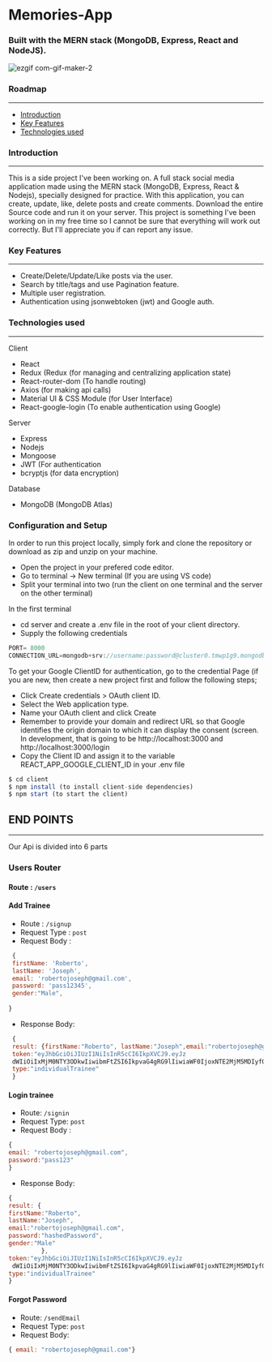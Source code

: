 # Memories-App

### Built with the MERN stack (MongoDB, Express, React and NodeJS).
![ezgif com-gif-maker-2](https://user-images.githubusercontent.com/67745591/185786916-a0960afa-7911-4aee-a854-75bb2cbe86be.gif)


### Roadmap
---
*  [Introduction](https://github.com/RobertoJoseph/Memories-App#introduction "Named link title")
*  [Key Features](https://github.com/RobertoJoseph/Memories-App#key-features "Named link title")
*  [Technologies used](https://github.com/RobertoJoseph/Memories-APp#technologies-used "Named link title")


### Introduction
---
This is a side project I've been working on. A full stack social media  application made using the MERN stack (MongoDB, Express, React & Nodejs), specially designed for practice. With this application, you can create, update, like, delete posts and create comments. Download the entire Source code and run it on your server. This project is something I've been working on in my free time so I cannot be sure that everything will work out correctly. But I'll appreciate you if can report any issue.

### Key Features
---
* Create/Delete/Update/Like posts via the user.
* Search by title/tags and use Pagination feature.
* Multiple user registration.
* Authentication using jsonwebtoken (jwt) and Google auth.

### Technologies used
---
 Client
 * React
 * Redux (Redux (for managing and centralizing application state)
 * React-router-dom (To handle routing)
 * Axios (for making api calls)
 * Material UI & CSS Module (for User Interface)
 * React-google-login (To enable authentication using Google)

 Server
  * Express
  * Nodejs
  * Mongoose
  * JWT (For authentication
  * bcryptjs (for data encryption)

 Database
  * MongoDB (MongoDB Atlas)

### Configuration and Setup

In order to run this project locally, simply fork and clone the repository or download as zip and unzip on your machine.
 * Open the project in your prefered code editor.
 * Go to terminal -> New terminal (If you are using VS code)
 * Split your terminal into two (run the client on one terminal and the server on the other terminal) 

In the first terminal
 * cd server and create a .env file in the root of your client directory.
 * Supply the following credentials

```javascript
PORT= 8000
CONNECTION_URL=mongodb+srv://username:password@cluster0.tmwp1g9.mongodb.net/?retryWrites=true&w=majority
```

To get your Google ClientID for authentication, go to the credential Page (if you are new, then create a new project first and follow the following steps;

* Click Create credentials > OAuth client ID.
* Select the Web application type.
* Name your OAuth client and click Create
* Remember to provide your domain and redirect URL so that Google identifies the origin domain to which it can display the consent (screen. In development, that is going to be http://localhost:3000 and http://localhost:3000/login
* Copy the Client ID and assign it to the variable REACT_APP_GOOGLE_CLIENT_ID in your .env file

```javascript
$ cd client
$ npm install (to install client-side dependencies)
$ npm start (to start the client)
```

## END POINTS
---

Our Api is divided into 6 parts

### Users Router 
#### Route : `/users`


#### Add Trainee
- Route : `/signup`
- Request Type : `post`
- Request Body : 
 ```javascript
  {
  firstName: 'Roberto',
  lastName: 'Joseph',
  email: 'robertojoseph@gmail.com',
  password: 'pass12345',
  gender:"Male",
  
 }
 ```
 
- Response Body:
 ```javascript
  {
  result: {firstName:"Roberto", lastName:"Joseph",email:"robertojoseph@gmail.com",password:"hashedPassword",gender:"Male"}, 
  token:"eyJhbGciOiJIUzI1NiIsInR5cCI6IkpXVCJ9.eyJz
  dWIiOiIxMjM0NTY3ODkwIiwibmFtZSI6IkpvaG4gRG9lIiwiaWF0IjoxNTE2MjM5MDIyfQ.SflKxwRJSMeKKF2QT4fwpMeJf36POk6yJV_adQssw5c",
  type:"individualTrainee"
  }
  ```
#### Login trainee
- Route: `/signin`
- Request Type: `post`
- Request Body :
 ```javascript
 {
 email: "robertojoseph@gmail.com",
 password:"pass123"
 }
```
- Response Body:
 ```javascript
 {
 result: {
 firstName:"Roberto",
 lastName:"Joseph",
 email:"robertojoseph@gmail.com",
 password:"hashedPassword",
 gender:"Male"
          },
 token:"eyJhbGciOiJIUzI1NiIsInR5cCI6IkpXVCJ9.eyJz
  dWIiOiIxMjM0NTY3ODkwIiwibmFtZSI6IkpvaG4gRG9lIiwiaWF0IjoxNTE2MjM5MDIyfQ.SflKxwRJSMeKKF2QT4fwpMeJf36POk6yJV_adQssw5c",
 type:"individualTrainee"
 }
 ```

#### Forgot Password
- Route: `/sendEmail`
- Request Type: `post`
- Request Body:
 ```javascript
{ email: "robertojoseph@gmail.com"}
```

 
 
 
